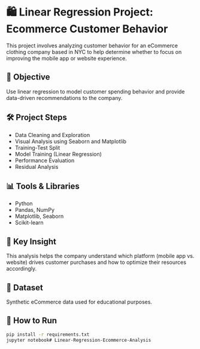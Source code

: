 # 🛍️ Linear Regression Project: Ecommerce Customer Behavior

This project involves analyzing customer behavior for an eCommerce clothing company based in NYC to help determine whether to focus on improving the mobile app or website experience.

## 📌 Objective
Use linear regression to model customer spending behavior and provide data-driven recommendations to the company.

## 🛠️ Project Steps
- Data Cleaning and Exploration
- Visual Analysis using Seaborn and Matplotlib
- Training-Test Split
- Model Training (Linear Regression)
- Performance Evaluation
- Residual Analysis

## 📊 Tools & Libraries
- Python
- Pandas, NumPy
- Matplotlib, Seaborn
- Scikit-learn

## 🧠 Key Insight
This analysis helps the company understand which platform (mobile app vs. website) drives customer purchases and how to optimize their resources accordingly.

## 📁 Dataset
Synthetic eCommerce data used for educational purposes.

## 📎 How to Run
```bash
pip install -r requirements.txt
jupyter notebook# Linear-Regression-Ecommerce-Analysis
